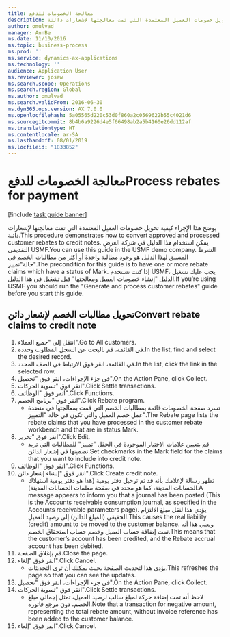 ```yaml
---
title: معالجة الخصومات للدفع
description: يوضح هذا الإجراء كيفية تحويل خصومات العميل المعتمدة التي تمت معالجتها لإشعارات دائنة.
author: omulvad
manager: AnnBe
ms.date: 11/10/2016
ms.topic: business-process
ms.prod: ''
ms.service: dynamics-ax-applications
ms.technology: ''
audience: Application User
ms.reviewer: josaw
ms.search.scope: Operations
ms.search.region: Global
ms.author: omulvad
ms.search.validFrom: 2016-06-30
ms.dyn365.ops.version: AX 7.0.0
ms.openlocfilehash: 5a05565d220c53d0f860a2c0569622b55c4021d6
ms.sourcegitcommit: 8b4b6a9226d4e5f66498ab2a5b4160e26dd112af
ms.translationtype: HT
ms.contentlocale: ar-SA
ms.lasthandoff: 08/01/2019
ms.locfileid: "1833852"
---
```

# <a name="process-rebates-for-payment"></a><span data-ttu-id="d18b6-103">معالجة الخصومات للدفع</span><span class="sxs-lookup"><span data-stu-id="d18b6-103">Process rebates for payment</span></span>

[!include [task guide banner](../../includes/task-guide-banner.md)]

<span data-ttu-id="d18b6-104">يوضح هذا الإجراء كيفية تحويل خصومات العميل المعتمدة التي تمت معالجتها لإشعارات دائنة.</span><span class="sxs-lookup"><span data-stu-id="d18b6-104">This procedure demonstrates how to convert approved and processed customer rebates to credit notes.</span></span> <span data-ttu-id="d18b6-105">يمكن استخدام هذا الدليل في شركة العرض التقديمي USMF.</span><span class="sxs-lookup"><span data-stu-id="d18b6-105">You can use this guide in the USMF demo company.</span></span> <span data-ttu-id="d18b6-106">الشرط المسبق لهذا الدليل هو وجود مطالبة واحدة أو أكثر من مطالبات الخصم في حالة"تمييز".</span><span class="sxs-lookup"><span data-stu-id="d18b6-106">The precondition for this guide is to have one or more rebate claims which have a status of Mark.</span></span> <span data-ttu-id="d18b6-107">إذا كنت تستخدم USMF، يجب عليك تشغيل الدليل "إنشاء خصومات العميل ومعالجتها" قبل تشغيل في هذا الدليل.</span><span class="sxs-lookup"><span data-stu-id="d18b6-107">If you’re using USMF you should run the "Generate and process customer rebates" guide before you start this guide.</span></span>


## <a name="convert-rebate-claims-to-credit-note"></a><span data-ttu-id="d18b6-108">تحويل مطالبات الخصم لإشعار دائن</span><span class="sxs-lookup"><span data-stu-id="d18b6-108">Convert rebate claims to credit note</span></span>
1. <span data-ttu-id="d18b6-109">انتقل إلى "جميع العملاء".</span><span class="sxs-lookup"><span data-stu-id="d18b6-109">Go to All customers.</span></span>
2. <span data-ttu-id="d18b6-110">في القائمة، قم بالبحث عن السجل المطلوب وحدده.</span><span class="sxs-lookup"><span data-stu-id="d18b6-110">In the list, find and select the desired record.</span></span>
3. <span data-ttu-id="d18b6-111">في القائمة، انقر فوق الارتباط في الصف المحدد.</span><span class="sxs-lookup"><span data-stu-id="d18b6-111">In the list, click the link in the selected row.</span></span>
4. <span data-ttu-id="d18b6-112">في جزء الإجراءات، انقر فوق "تحصيل".</span><span class="sxs-lookup"><span data-stu-id="d18b6-112">On the Action Pane, click Collect.</span></span>
5. <span data-ttu-id="d18b6-113">انقر فوق "تسوية الحركات".</span><span class="sxs-lookup"><span data-stu-id="d18b6-113">Click Settle transactions.</span></span>
6. <span data-ttu-id="d18b6-114">انقر فوق "الوظائف".</span><span class="sxs-lookup"><span data-stu-id="d18b6-114">Click Functions.</span></span>
7. <span data-ttu-id="d18b6-115">انقر فوق "برنامج الخصم".</span><span class="sxs-lookup"><span data-stu-id="d18b6-115">Click Rebate program.</span></span>
    * <span data-ttu-id="d18b6-116">تسرد صفحة الخصومات قائمة بمطالبات الخصم التي قمت بمعالجتها في منضدة عمل خصم العميل والتي تكون في حالة "التمييز".</span><span class="sxs-lookup"><span data-stu-id="d18b6-116">The Rebate page lists the rebate claims that you have processed in the customer rebate workbench and that are in status Mark.</span></span>    
8. <span data-ttu-id="d18b6-117">انقر فوق "تحرير".</span><span class="sxs-lookup"><span data-stu-id="d18b6-117">Click Edit.</span></span>
    * <span data-ttu-id="d18b6-118">قم بتعيين علامات الاختيار الموجودة في الحقل "تمييز" للمطالبات التي تريد تضمينها في إشعار الدائن.</span><span class="sxs-lookup"><span data-stu-id="d18b6-118">Set checkmarks in the Mark field for the claims that you want to include into credit note.</span></span>   
9. <span data-ttu-id="d18b6-119">انقر فوق "الوظائف".</span><span class="sxs-lookup"><span data-stu-id="d18b6-119">Click Functions.</span></span>
10. <span data-ttu-id="d18b6-120">انقر فوق "إنشاء إشعار دائن".</span><span class="sxs-lookup"><span data-stu-id="d18b6-120">Click Create credit note.</span></span>
    * <span data-ttu-id="d18b6-121">تظهر رسالة لإعلامك بأنه قد تم ترحيل دفتر يومية (هذا هو دفتر يومية استهلاك الحسابات المدينة، كما هو محدد في صفحة معلمات الحسابات المدينة).</span><span class="sxs-lookup"><span data-stu-id="d18b6-121">A message appears to inform you that a journal has been posted (This is the Accounts receivable consumption journal, as specified in the Accounts receivable parameters page).</span></span> <span data-ttu-id="d18b6-122">يؤدي هذا لنقل مبلغ الالتزام الحقيقي (المبلغ الدائن) إلى رصيد العميل.</span><span class="sxs-lookup"><span data-stu-id="d18b6-122">This causes the real liability (credit) amount to be moved to the customer balance.</span></span> <span data-ttu-id="d18b6-123">ويعني هذا أنه تمت إضافة حساب العميل وخصم حساب استحقاق الخصم.</span><span class="sxs-lookup"><span data-stu-id="d18b6-123">This means that the customer’s account has been credited, and the Rebate accrual account has been debited.</span></span>  
11. <span data-ttu-id="d18b6-124">قم بإغلاق الصفحة.</span><span class="sxs-lookup"><span data-stu-id="d18b6-124">Close the page.</span></span>
12. <span data-ttu-id="d18b6-125">انقر فوق "إلغاء".</span><span class="sxs-lookup"><span data-stu-id="d18b6-125">Click Cancel.</span></span>
    * <span data-ttu-id="d18b6-126">يؤدي هذا لتحديث الصفحة بحيث يمكنك أن ترى التحديثات.</span><span class="sxs-lookup"><span data-stu-id="d18b6-126">This refreshes the page so that you can see the updates.</span></span>  
13. <span data-ttu-id="d18b6-127">في جزء الإجراءات، انقر فوق "تحصيل".</span><span class="sxs-lookup"><span data-stu-id="d18b6-127">On the Action Pane, click Collect.</span></span>
14. <span data-ttu-id="d18b6-128">انقر فوق "تسوية الحركات".</span><span class="sxs-lookup"><span data-stu-id="d18b6-128">Click Settle transactions.</span></span>
    * <span data-ttu-id="d18b6-129">لاحظ أنه تمت إضافة حركة لمبلغ سالب لرصيد العميل، تمثل إجمالي مبلغ الخصم، دون مرجع فاتورة.</span><span class="sxs-lookup"><span data-stu-id="d18b6-129">Note that a transaction for negative amount, representing the total rebate amount, without invoice reference has been added to the customer balance.</span></span>   
15. <span data-ttu-id="d18b6-130">انقر فوق "إلغاء".</span><span class="sxs-lookup"><span data-stu-id="d18b6-130">Click Cancel.</span></span>

